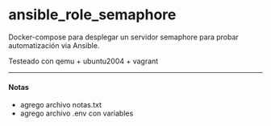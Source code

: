 # ansible_role_semaphore

Docker-compose para desplegar un servidor semaphore para probar automatización via Ansible.

Testeado con qemu + ubuntu2004 + vagrant

---
#### Notas

- agrego archivo notas.txt
- agrego archivo .env con variables
